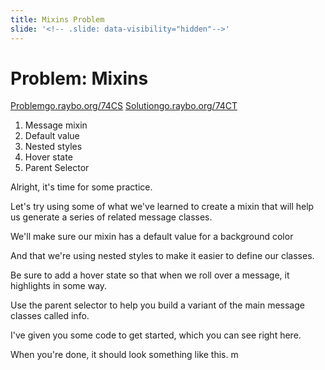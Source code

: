 ```yaml
---
title: Mixins Problem
slide: '<!-- .slide: data-visibility="hidden"-->'
---
```


<!-- .slide: data-state="layout-title" class="bg-dark"-->

# Problem: Mixins

<div class="btn-group mt-3" role="group" aria-label="Basic example">
  <a type="button" class="animate__animated animate__backInLeft tip btn btn-lg btn-exciting text-white" href="https://go.raybo.org/74CS" target="_blank">Problem<span>go.raybo.org/74CS</span></a>
  <a type="button" class="animate__animated animate__backInRight animate__slow tip btn btn-lg btn-primary text-white" href="https://codepen.io/planetoftheweb/full/gOGJzxZ" target="_blank">Solution<span>go.raybo.org/74CT</span></a>
</div>

1. Message mixin
1. Default value
1. Nested styles
1. Hover state
1. Parent Selector

> >

Alright, it's time for some practice.

Let's try using some of what we've learned to create a mixin that will help us generate a series of related message classes.

We'll make sure our mixin has a default value for a background color

And that we're using nested styles to make it easier to define our classes.

Be sure to add a hover state so that when we roll over a message, it highlights in some way.

Use the parent selector to help you build a variant of the main message classes called info.

I've given you some code to get started, which you can see right here.

When you're done, it should look something like this.
m
